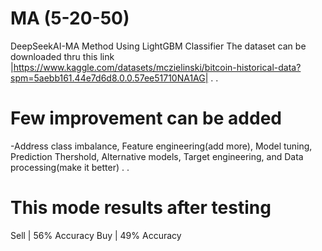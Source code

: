 # MA (5-20-50)
DeepSeekAI-MA Method Using LightGBM Classifier
The dataset can be downloaded thru this link 
|https://www.kaggle.com/datasets/mczielinski/bitcoin-historical-data?spm=5aebb161.44e7d6d8.0.0.57ee51710NA1AG|
.
.
# Few improvement can be added
-Address class imbalance, Feature engineering(add more), Model tuning, Prediction Thershold, Alternative models, Target engineering, and Data processing(make it better)
.
.
# This mode results after testing
Sell |  56% Accuracy 
Buy  |  49% Accuracy
